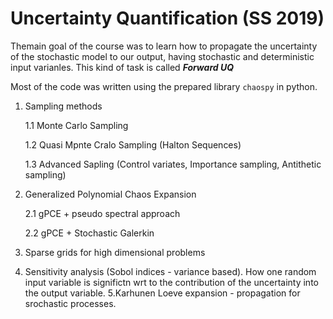 # Uncertainty Quantification (SS 2019)
Themain goal of the course was to learn how to propagate the uncertainty of the stochastic model to our output, 
having stochastic and deterministic input varianles. This kind of task is called **_Forward UQ_**

Most of the code was written using the prepared library `chaospy` in python.

1. Sampling methods

    1.1 Monte Carlo Sampling
 
    1.2 Quasi Mpnte Cralo Sampling (Halton Sequences)
 
    1.3 Advanced Sapling (Control variates, Importance sampling, Antithetic sampling)
 
2. Generalized Polynomial Chaos Expansion

     2.1 gPCE + pseudo spectral approach
  
     2.2 gPCE + Stochastic Galerkin
  
3. Sparse grids for high dimensional problems
4. Sensitivity analysis (Sobol indices - variance based).
   How one random input variable is significtn wrt to the contribution of the uncertainty into the output variable.
5.Karhunen Loeve expansion - propagation for srochastic processes.
